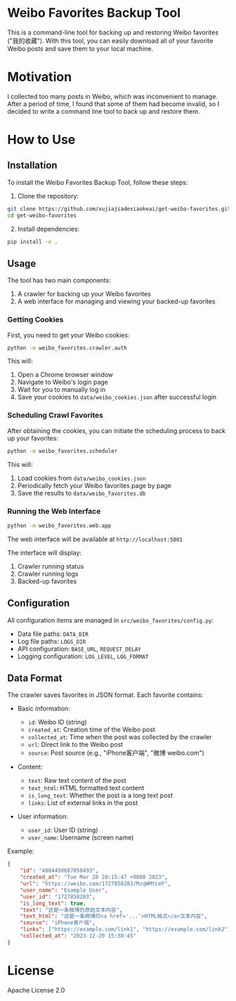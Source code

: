 # Weibo Favorites Backup Tool

This is a command-line tool for backing up and restoring Weibo favorites ("我的收藏"). With this tool, you can easily download all of your favorite Weibo posts and save them to your local machine.

# Motivation

I collected too many posts in Weibo, which was inconvenient to manage. After a period of time, I found that some of them had become invalid, so I decided to write a command line tool to back up and restore them.

# How to Use

## Installation

To install the Weibo Favorites Backup Tool, follow these steps:

1. Clone the repository:
```bash
git clone https://github.com/xujiajiadexiaokeai/get-weibo-favorites.git
cd get-weibo-favorites
```

2. Install dependencies:
```bash
pip install -e .
```

## Usage

The tool has two main components:

1. A crawler for backing up your Weibo favorites
2. A web interface for managing and viewing your backed-up favorites

### Getting Cookies

First, you need to get your Weibo cookies:

```bash
python -m weibo_favorites.crawler.auth
```

This will:
1. Open a Chrome browser window
2. Navigate to Weibo's login page
3. Wait for you to manually log in
4. Save your cookies to `data/weibo_cookies.json` after successful login

### Scheduling Crawl Favorites

After obtaining the cookies, you can initiate the scheduling process to back up your favorites:

```bash
python -m weibo_favorites.scheduler
```

This will:
1. Load cookies from `data/weibo_cookies.json`
2. Periodically fetch your Weibo favorites page by page
3. Save the results to `data/weibo_favorites.db`

### Running the Web Interface

```bash
python -m weibo_favorites.web.app
```

The web interface will be available at `http://localhost:5001`

The interface will display:
1. Crawler running status
2. Crawler running logs
3. Backed-up favorites

## Configuration

All configuration items are managed in `src/weibo_favorites/config.py`:

- Data file paths: `DATA_DIR`
- Log file paths: `LOGS_DIR`
- API configuration: `BASE_URL`, `REQUEST_DELAY`
- Logging configuration: `LOG_LEVEL`, `LOG_FORMAT`

## Data Format

The crawler saves favorites in JSON format. Each favorite contains:

- Basic information:
  - `id`: Weibo ID (string)
  - `created_at`: Creation time of the Weibo post
  - `collected_at`: Time when the post was collected by the crawler
  - `url`: Direct link to the Weibo post
  - `source`: Post source (e.g., "iPhone客户端", "微博 weibo.com")

- Content:
  - `text`: Raw text content of the post
  - `text_html`: HTML formatted text content
  - `is_long_text`: Whether the post is a long text post
  - `links`: List of external links in the post

- User information:
  - `user_id`: User ID (string)
  - `user_name`: Username (screen name)

Example:
```json
{
    "id": "4884450687058493",
    "created_at": "Tue Mar 28 20:15:47 +0800 2023",
    "url": "https://weibo.com/1727858283/MzqWMtCeF",
    "user_name": "Example User",
    "user_id": "1727858283",
    "is_long_text": true,
    "text": "这是一条微博的原始文本内容",
    "text_html": "这是一条微博的<a href='...'>HTML格式</a>文本内容",
    "source": "iPhone客户端",
    "links": ["https://example.com/link1", "https://example.com/link2"],
    "collected_at": "2023-12-20 15:30:45"
}
```

# License
Apache License 2.0